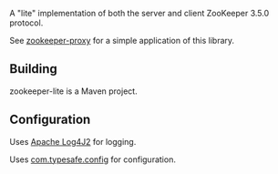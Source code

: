 A "lite" implementation of both the server and client ZooKeeper 3.5.0 protocol.

See [zookeeper-proxy](http://github.com/lisaglendenning/zookeeper-proxy) for a simple application of this library.

## Building

zookeeper-lite is a Maven project.

## Configuration

Uses [Apache Log4J2](http://logging.apache.org/log4j/2.x/) for logging.

Uses [com.typesafe.config](https://github.com/typesafehub/config) for configuration. 
